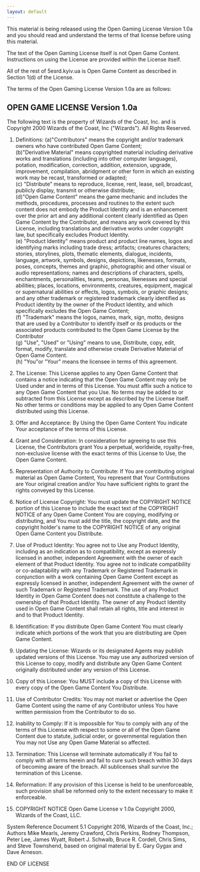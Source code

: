 ```yaml
---
layout: default
---
```


This material is  being  released  using  the  Open  Gaming License Version  1.0a  and  you  should  read  and understand the  terms  of  that  license  before  using this material.     

The text of  the  Open  Gaming  License  itself  is  not  Open Game Content.  Instructions  on  using  the  License are provided  within  the  License  itself.     

All of the  rest  of 5esrd.kyiv.ua is  Open  Game  Content  as  described in Section  1(d)  of  the  License.     

The terms of  the  Open  Gaming  License  Version  1.0a  are as follows:     

## OPEN GAME LICENSE  Version  1.0a     

The following text  is  the  property  of  Wizards  of  the  Coast, Inc. and  is  Copyright  2000  Wizards  of  the  Coast, Inc ("Wizards").  All  Rights  Reserved.     

  1. Definitions: (a)"Contributors"  means  the  copyright and/or trademark  owners  who  have  contributed Open Game  Content;  
  (b)"Derivative  Material" means copyrighted  material  including  derivative works and  translations  (including  into  other computer languages),  potation,  modification,  correction, addition, extension,  upgrade,  improvement, compilation, abridgment  or  other  form in which  an  existing  work  may  be  recast,  transformed or adapted;  
  (c)  "Distribute"  means  to  reproduce, license, rent,  lease,  sell,  broadcast,  publicly display, transmit  or  otherwise  distribute;  
  (d)"Open Game Content"  means  the  game  mechanic  and includes the  methods,  procedures,  processes  and routines to  the  extent  such  content  does  not  embody the Product  Identity  and  is  an  enhancement  over the prior  art  and  any  additional  content  clearly  identified as Open  Game  Content  by  the  Contributor,  and means any  work  covered  by  this  License,  including translations and  derivative  works  under  copyright law, but  specifically  excludes  Product  Identity.  
  (e) "Product  Identity"  means  product  and  product line names,  logos  and  identifying  marks  including trade dress;  artifacts;  creatures  characters;  stories, storylines, plots,  thematic  elements,  dialogue,  incidents, language, artwork,  symbols,  designs,  depictions, likenesses, formats,  poses,  concepts,  themes and graphic,  photographic  and  other  visual  or audio representations;  names  and  descriptions  of  characters, spells, enchantments,  personalities,  teams, personas, likenesses  and  special  abilities;  places, locations, environments,  creatures,  equipment, magical or  supernatural  abilities  or  effects, logos, symbols,  or  graphic  designs;  and  any  other trademark or  registered  trademark  clearly  identified as Product  identity  by  the  owner  of  the  Product Identity, and  which  specifically  excludes  the  Open Game Content;   
  (f)  "Trademark"  means  the  logos, names, mark,  sign,  motto,  designs  that  are  used by a  Contributor  to  identify  itself  or  its  products or the  associated  products  contributed  to  the Open Game  License  by  the  Contributor   
  (g)  "Use",  "Used" or "Using"  means  to  use,  Distribute,  copy,  edit,  format, modify, translate  and  otherwise  create  Derivative Material of  Open  Game  Content.   
  (h)  "You"or  "Your"  means  the  licensee  in  terms  of  this  agreement.      

  2.  The  License:  This  License  applies  to  any  Open  Game  Content  that  contains  a  notice  indicating  that  the  Open  Game  Content  may  only  be  Used  under  and  in  terms  of  this  License.  You  must  affix  such  a  notice  to  any  Open  Game  Content  that  you  Use.  No  terms  may  be  added  to  or  subtracted  from  this  License  except  as  described  by  the  License  itself.  No  other  terms  or  conditions  may  be  applied  to  any  Open  Game  Content  distributed  using  this  License.      

  3. Offer  and  Acceptance:  By  Using  the  Open  Game  Content  You  indicate  Your  acceptance  of  the  terms  of  this  License.      

  4. Grant  and  Consideration:  In  consideration  for  agreeing  to  use  this  License,  the  Contributors  grant  You  a  perpetual,  worldwide,  royalty-free,  non-exclusive  license  with  the  exact  terms  of  this  License  to  Use,  the  Open  Game  Content.      

  5. Representation  of  Authority  to  Contribute:  If  You  are  contributing  original  material  as  Open  Game  Content,  You  represent  that  Your  Contributions  are  Your  original  creation  and/or  You  have  sufficient  rights  to  grant  the  rights  conveyed  by  this  License.      

  6. Notice  of  License  Copyright:  You  must  update  the  COPYRIGHT  NOTICE  portion  of  this  License  to  include  the  exact  text  of  the  COPYRIGHT  NOTICE  of  any  Open  Game  Content  You  are  copying,  modifying  or  distributing,  and  You  must  add  the  title,  the  copyright  date,  and  the  copyright  holder's  name  to  the  COPYRIGHT  NOTICE  of  any  original  Open  Game  Content  you  Distribute.      

  7.  Use  of  Product  Identity:  You  agree  not  to  Use  any  Product  Identity,  including  as  an  indication  as  to  compatibility,  except  as  expressly  licensed  in  another,  independent  Agreement  with  the  owner  of  each  element  of  that  Product  Identity.  You  agree  not  to  indicate  compatibility  or  co-adaptability  with  any  Trademark  or  Registered  Trademark  in  conjunction  with  a  work  containing  Open  Game  Content  except  as  expressly  licensed  in  another,  independent  Agreement  with  the  owner  of  such  Trademark  or  Registered  Trademark.  The  use  of  any  Product  Identity  in  Open  Game  Content  does  not  constitute  a  challenge  to  the  ownership  of  that  Product  Identity.  The  owner  of  any  Product  Identity  used  in  Open  Game  Content  shall  retain  all  rights,  title  and  interest  in  and  to  that  Product  Identity.      

  8.  Identification:  If  you  distribute  Open  Game  Content  You  must  clearly  indicate  which  portions  of  the  work  that  you  are  distributing  are  Open  Game  Content.      

  9.  Updating  the  License:  Wizards  or  its  designated  Agents  may  publish  updated  versions  of  this  License.  You  may  use  any  authorized  version  of  this  License  to  copy,  modify  and  distribute  any  Open  Game  Content  originally  distributed  under  any  version  of  this  License.      
  10.  Copy  of  this  License:  You  MUST  include  a  copy  of  this  License  with  every  copy  of  the  Open  Game  Content  You  Distribute.      

  11.  Use  of  Contributor  Credits:  You  may  not  market  or  advertise  the  Open  Game  Content  using  the  name  of  any  Contributor  unless  You  have  written  permission  from  the  Contributor  to  do  so.      

  12.  Inability  to  Comply:  If  it  is  impossible  for  You  to  comply  with  any  of  the  terms  of  this  License  with  respect  to  some  or  all  of  the  Open  Game  Content  due  to  statute,  judicial  order,  or  governmental  regulation  then  You  may  not  Use  any  Open  Game  Material  so  affected.      

  13.  Termination:  This  License  will  terminate  automatically  if  You  fail  to  comply  with  all  terms  herein  and  fail  to  cure  such  breach  within  30  days  of  becoming  aware  of  the  breach.  All  sublicenses  shall  survive  the  termination  of  this  License.      

  14.  Reformation:  If  any  provision  of  this  License  is  held  to  be  unenforceable,  such  provision  shall  be  reformed  only  to  the  extent  necessary  to  make  it  enforceable.      

  15.  COPYRIGHT  NOTICE    Open  Game  License  v  1.0a  Copyright  2000,  Wizards  of  the  Coast,  LLC.      

  System  Reference  Document  5.1  Copyright  2016,  Wizards  of  the  Coast,  Inc.;  Authors  Mike  Mearls,  Jeremy  Crawford,  Chris  Perkins,  Rodney  Thompson,  Peter  Lee,  James  Wyatt,  Robert  J.  Schwalb,  Bruce  R.  Cordell,  Chris  Sims,  and  Steve  Townshend,  based  on  original  material  by  E.  Gary  Gygax  and  Dave  Arneson.      

END  OF  LICENSE
